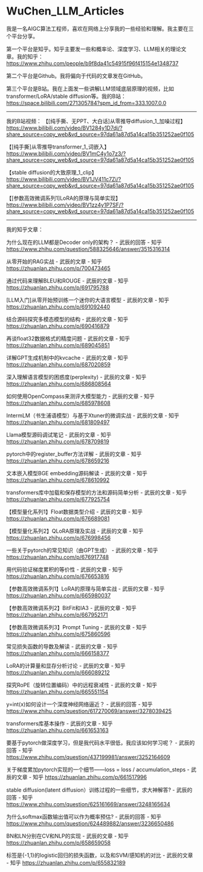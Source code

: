 # WuChen_LLM_Articles

我是一名AIGC算法工程师，喜欢在网络上分享我的一些经验和理解。我主要在三个平台分享。

第一个平台是知乎。知乎主要发一些和概率论、深度学习、LLM相关的理论文章。我的知乎：https://www.zhihu.com/people/b9f8da41c54915f96f415154e1348737

第二个平台是Github。我将偏向于代码的文章发在GitHub。

第三个平台是B站。我在上面发一些讲解LLM领域底层原理的视频，比如transformer/LoRA/stable diffusion等。我的B站：https://space.bilibili.com/271305784?spm_id_from=333.1007.0.0

***
我的B站视频：
【[纯手撕、无PPT、大白话]从零推导diffusion_1_加噪过程】 https://www.bilibili.com/video/BV1284y1D7dj/?share_source=copy_web&vd_source=97da61a87d5a14ca15b351252ae0f105

【[纯手撕]从零推导transformer_1_词嵌入】 https://www.bilibili.com/video/BV1mC4y1o7z3/?share_source=copy_web&vd_source=97da61a87d5a14ca15b351252ae0f105

【stable diffusion的大致原理_1_clip】 https://www.bilibili.com/video/BV1JV411c7Zi/?share_source=copy_web&vd_source=97da61a87d5a14ca15b351252ae0f105

【[参数高效微调系列1]LoRA的原理与简单实现】 https://www.bilibili.com/video/BV1zz4y1P7SF/?share_source=copy_web&vd_source=97da61a87d5a14ca15b351252ae0f105


***
我的知乎文章：

为什么现在的LLM都是Decoder only的架构？ - 武辰的回答 - 知乎
https://www.zhihu.com/question/588325646/answer/3515316314

从零开始的RAG实战 - 武辰的文章 - 知乎
https://zhuanlan.zhihu.com/p/700473465

通过代码来理解BLEU和ROUGE - 武辰的文章 - 知乎
https://zhuanlan.zhihu.com/p/691795788

[LLM入门]从零开始预训练一个迷你的大语言模型 - 武辰的文章 - 知乎
https://zhuanlan.zhihu.com/p/691092440

结合源码探究多模态模型的结构 - 武辰的文章 - 知乎
https://zhuanlan.zhihu.com/p/690416879

再谈float32数据格式的精度问题 - 武辰的文章 - 知乎
https://zhuanlan.zhihu.com/p/689045851

详解GPT生成机制中的kvcache - 武辰的文章 - 知乎
https://zhuanlan.zhihu.com/p/687020859

深入理解语言模型的困惑度(perplexity) - 武辰的文章 - 知乎
https://zhuanlan.zhihu.com/p/686808564

如何使用OpenCompass来测评大模型能力 - 武辰的文章 - 知乎
https://zhuanlan.zhihu.com/p/685978608

IntermLM（书生浦语模型）与基于Xtuner的微调实战 - 武辰的文章 - 知乎
https://zhuanlan.zhihu.com/p/681809497

Llama模型源码调试笔记 - 武辰的文章 - 知乎
https://zhuanlan.zhihu.com/p/678709819

pytorch中的register_buffer方法详解 - 武辰的文章 - 知乎
https://zhuanlan.zhihu.com/p/678659216

文本嵌入模型BGE embedding源码解读 - 武辰的文章 - 知乎
https://zhuanlan.zhihu.com/p/678610992

transformers库中加载和保存模型的方法和源码简单分析 - 武辰的文章 - 知乎
https://zhuanlan.zhihu.com/p/677925754

【模型量化系列1】Float数据类型介绍 - 武辰的文章 - 知乎
https://zhuanlan.zhihu.com/p/676689081

【模型量化系列2】QLoRA原理及实战 - 武辰的文章 - 知乎
https://zhuanlan.zhihu.com/p/676998456

一些关于pytorch的常见知识（由GPT生成） - 武辰的文章 - 知乎
https://zhuanlan.zhihu.com/p/676917748

用代码验证梯度累积的等价性 - 武辰的文章 - 知乎
https://zhuanlan.zhihu.com/p/676653816

【参数高效微调系列1】LoRA的原理与简单实战 - 武辰的文章 - 知乎
https://zhuanlan.zhihu.com/p/665980037

【参数高效微调系列2】BitFit和IA3 - 武辰的文章 - 知乎
https://zhuanlan.zhihu.com/p/667952171

【参数高效微调系列3】Prompt Tuning - 武辰的文章 - 知乎
https://zhuanlan.zhihu.com/p/675860596

常见损失函数的导数及解读 - 武辰的文章 - 知乎
https://zhuanlan.zhihu.com/p/666158377

LoRA的计算量和显存分析讨论 - 武辰的文章 - 知乎
https://zhuanlan.zhihu.com/p/666089212

探究RoPE（旋转位置编码）中的远程衰减性 - 武辰的文章 - 知乎
https://zhuanlan.zhihu.com/p/665551154

y=int(x)如何设计一个深度神经网络逼近？ - 武辰的回答 - 知乎
https://www.zhihu.com/question/617270069/answer/3278039425

transformers库基本操作 - 武辰的文章 - 知乎
https://zhuanlan.zhihu.com/p/661653163

要基于pytorch做深度学习，但是我代码水平很低，我应该如何学习呢？ - 武辰的回答 - 知乎
https://www.zhihu.com/question/437199981/answer/3252164609

关于梯度累加pytorch实现的一个细节——loss = loss / accumulation_steps - 武辰的文章 - 知乎
https://zhuanlan.zhihu.com/p/661517996

stable diffusion(latent diffusion）训练过程的一些细节，求大神解答? - 武辰的回答 - 知乎
https://www.zhihu.com/question/625161669/answer/3248165634

为什么softmax函数输出值可以作为概率预估? - 武辰的回答 - 知乎
https://www.zhihu.com/question/624489882/answer/3236650486

BN和LN分别在CV和NLP的实现 - 武辰的文章 - 知乎
https://zhuanlan.zhihu.com/p/658659058

标签是{-1,1}的logistic回归的损失函数，以及和SVM/感知机的对比 - 武辰的文章 - 知乎
https://zhuanlan.zhihu.com/p/655832189

